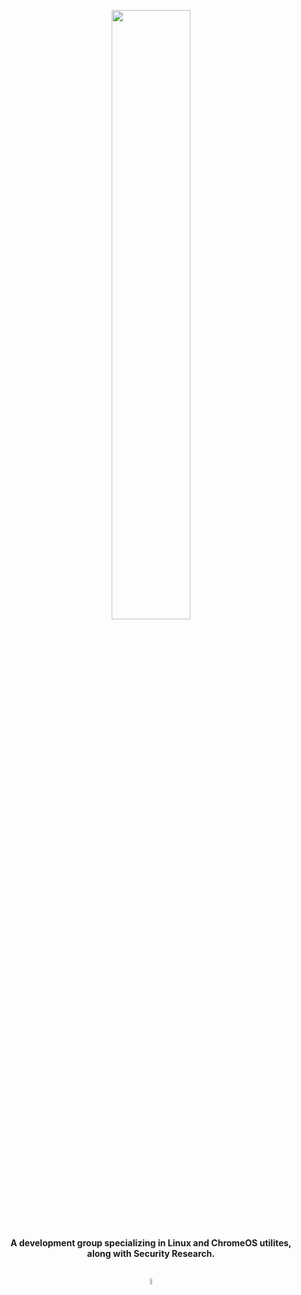 <p align="center">
	<a href="https://ethereal-workshop.github.io"><img width="50%" src="https://github.com/user-attachments/assets/b9ef53a3-ce00-4dd5-a9f4-1f2d1768496b"></a>
<p align="center"><strong>A development group specializing in Linux and ChromeOS utilites,<br>along with Security Research.</strong><br><br></p>
<p align="center">
	<a href="https://discord.gg/Wbg4sT632Q"><img width="5%" src="https://github.com/user-attachments/assets/32ea7e08-0de3-4d95-b19b-3a0ef4cef049" alt="Discord"></a>
</p>
</p>
